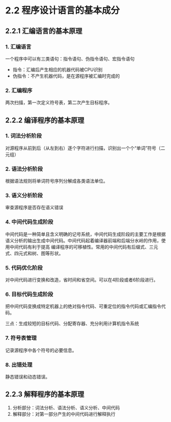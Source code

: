 # 2.2 程序设计语言的基本成分

## 2.2.1 汇编语言的基本原理

### 1. 汇编语言

一个程序中可以有三类语句：指令语句、伪指令语句、宏指令语句

- 指令：汇编后产生相应的机器代码被CPU识别
- 伪指令：不产生机器代码，是在源程序被汇编时完成的

### 2. 汇编程序

两次扫描，第一次定义符号表，第二次产生目标程序。

## 2.2.2 编译程序的基本原理

### 1. 词法分析阶段

对源程序从前到后（从左到右）逐个字符进行扫描，识别出一个个“单词”符号（二元组）

### 2. 语法分析阶段

根据语法规则将单词符号序列分解成各类语法单位。

### 3. 语义分析阶段

审查源程序是否存在语义错误

### 4. 中间代码生成阶段

中间代码是一种简单且含义明确的记号系统，中间代码生成阶段的主要工作是根据语义分析的输出生成中间代码。中间代码起着编译器前端和后端分水岭的作用，使用中间代码有利于提高 编译程序的可移植性。常用的中间代码有后缀式、三元式、四元式和树、图等形状。

### 5. 代码优化阶段

对中间代码进行变换和改造，省时间和省空间。可以在4阶段或者6阶段进行。

### 6. 目标代码生成阶段

把中间代码变换成特定机器上的绝对指令代码、可重定位的指令代码或汇编指令代码。

三点：生成较短的目标代码、分配寄存器、充分利用计算机指令系统

### 7. 符号表管理

记录源程序中各个符号的必要信息。   

### 8. 出错处理

静态错误和动态错误。

## 2.2.3 解释程序的基本原理

1. 分析部分：词法分析、语法分析、语义分析、中间代码
2. 解释部分：对第一部分产生的中间代码进行解释执行